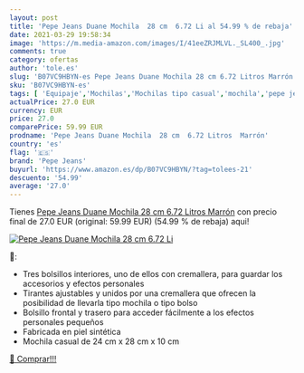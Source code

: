 ```yaml
---
layout: post
title: 'Pepe Jeans Duane Mochila  28 cm  6.72 Li al 54.99 % de rebaja'
date: 2021-03-29 19:58:34
image: 'https://m.media-amazon.com/images/I/41eeZRJMLVL._SL400_.jpg'
comments: true
category: ofertas
author: 'tole.es'
slug: 'B07VC9HBYN-es Pepe Jeans Duane Mochila 28 cm 6.72 Litros Marrón'
sku: 'B07VC9HBYN-es'
tags: [ 'Equipaje','Mochilas','Mochilas tipo casual','mochila','pepe jeans', ]
actualPrice: 27.0 EUR
currency: EUR
price: 27.0
comparePrice: 59.99 EUR
prodname: 'Pepe Jeans Duane Mochila  28 cm  6.72 Litros  Marrón'
country: 'es'
flag: '🇪🇸'
brand: 'Pepe Jeans'
buyurl: 'https://www.amazon.es/dp/B07VC9HBYN/?tag=tolees-21'
descuento: '54.99'
average: '27.0'
---
```


Tienes [Pepe Jeans Duane Mochila  28 cm  6.72 Litros  Marrón](https://www.amazon.es/dp/B07VC9HBYN/?tag=tolees-21) con precio final de  27.0 EUR (original: 59.99 EUR) (54.99 %  de rebaja) aqui!

[![Pepe Jeans Duane Mochila  28 cm  6.72 Li](https://m.media-amazon.com/images/I/41eeZRJMLVL._SL400_.jpg)](https://www.amazon.es/dp/B07VC9HBYN/?tag=tolees-21)

🔎:

- Tres bolsillos interiores, uno de ellos con cremallera, para guardar los accesorios y efectos personales
- Tirantes ajustables y unidos por una cremallera que ofrecen la posibilidad de llevarla tipo mochila o tipo bolso
- Bolsillo frontal y trasero para acceder fácilmente a los efectos personales pequeños
- Fabricada en piel sintética
- Mochila casual de 24 cm x 28 cm x 10 cm

[🛒 Comprar!!!](https://www.amazon.es/dp/B07VC9HBYN/?tag=tolees-21)
